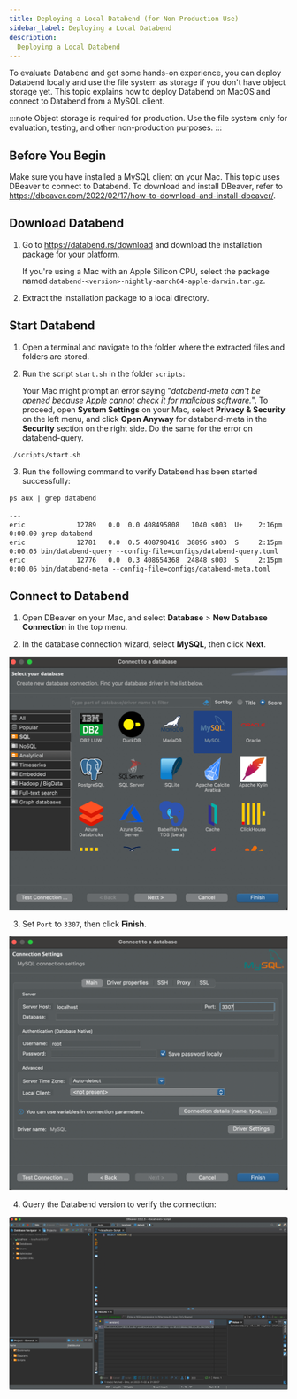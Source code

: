 ```yaml
---
title: Deploying a Local Databend (for Non-Production Use)
sidebar_label: Deploying a Local Databend
description:
  Deploying a Local Databend
---
```


To evaluate Databend and get some hands-on experience, you can deploy Databend locally and use the file system as storage if you don't have object storage yet. This topic explains how to deploy Databend on MacOS and connect to Databend from a MySQL client.

:::note
Object storage is required for production. Use the file system only for evaluation, testing, and other non-production purposes.
:::

## Before You Begin

Make sure you have installed a MySQL client on your Mac. This topic uses DBeaver to connect to Databend. To download and install DBeaver, refer to https://dbeaver.com/2022/02/17/how-to-download-and-install-dbeaver/.

## Download Databend

1. Go to https://databend.rs/download and download the installation package for your platform.

    If you're using a Mac with an Apple Silicon CPU, select the package named `databend-<version>-nightly-aarch64-apple-darwin.tar.gz`.

2. Extract the installation package to a local directory.

## Start Databend

1. Open a terminal and navigate to the folder where the extracted files and folders are stored.

2. Run the script `start.sh` in the folder `scripts`:

    Your Mac might prompt an error saying "*databend-meta can't be opened because Apple cannot check it for malicious software.*". To proceed, open **System Settings** on your Mac, select **Privacy & Security** on the left menu, and click **Open Anyway** for databend-meta in the **Security** section on the right side. Do the same for the error on databend-query.

```shell
./scripts/start.sh
```

3. Run the following command to verify Databend has been started successfully:

```shell
ps aux | grep databend

---
eric             12789   0.0  0.0 408495808   1040 s003  U+    2:16pm   0:00.00 grep databend
eric             12781   0.0  0.5 408790416  38896 s003  S     2:15pm   0:00.05 bin/databend-query --config-file=configs/databend-query.toml
eric             12776   0.0  0.3 408654368  24848 s003  S     2:15pm   0:00.06 bin/databend-meta --config-file=configs/databend-meta.toml
```

## Connect to Databend

1. Open DBeaver on your Mac, and select **Database** > **New Database Connection** in the top menu.

2. In the database connection wizard, select **MySQL**, then click **Next**.

![](../../public/img/deploy/selectMySQL.png)

3. Set `Port` to `3307`, then click **Finish**.

![](../../public/img/deploy/setconnection.png)

4. Query the Databend version to verify the connection:

![](../../public/img/deploy/queryversion.png)